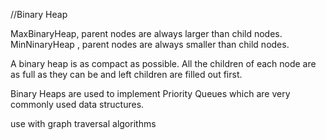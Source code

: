 //Binary Heap

MaxBinaryHeap, parent nodes are always larger than child nodes.
MinNinaryHeap , parent nodes are always smaller than child nodes.

A binary heap is as compact as possible. All the children of each node are as full 
as they can be and left children are filled out first.

Binary Heaps are used to implement Priority Queues
which are very commonly used data structures.

use with graph traversal algorithms
